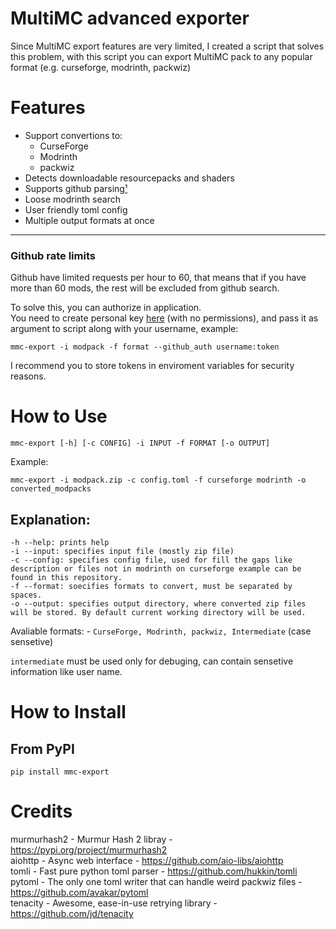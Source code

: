 # MultiMC advanced exporter

Since MultiMC export features are very limited, I created a script that solves this problem, with this script you can export MultiMC pack to any popular format (e.g. curseforge, modrinth, packwiz)

# Features

- Support convertions to:
    - CurseForge
    - Modrinth
    - packwiz
- Detects downloadable resourcepacks and shaders
- Supports github parsing[¹](#github-rate-limits)
- Loose modrinth search
- User friendly toml config
- Multiple output formats at once

---
### Github rate limits

Github have limited requests per hour to 60, that means that if you have more than 60 mods, the rest will be excluded from github search.

To solve this, you can authorize in application. \
You need to create personal key [here](https://github.com/settings/tokens) (with no permissions), and pass it as argument to script along with your username, example:
```
mmc-export -i modpack -f format --github_auth username:token
```
I recommend you to store tokens in enviroment variables for security reasons.

# How to Use

```
mmc-export [-h] [-c CONFIG] -i INPUT -f FORMAT [-o OUTPUT]
```

Example: 
```
mmc-export -i modpack.zip -c config.toml -f curseforge modrinth -o converted_modpacks
```

## Explanation:

```
-h --help: prints help
-i --input: specifies input file (mostly zip file)
-c --config: specifies config file, used for fill the gaps like description or files not in modrinth on curseforge example can be found in this repository.
-f --format: soecifies formats to convert, must be separated by spaces.
-o --output: specifies output directory, where converted zip files will be stored. By default current working directory will be used.
```

Avaliable formats:     - `CurseForge, Modrinth, packwiz, Intermediate` (case sensetive)

`intermediate` must be used only for debuging, can contain sensetive information like user name.

# How to Install

## From PyPI
```
pip install mmc-export
```
 
 # Credits

murmurhash2 - Murmur Hash 2 libray - https://pypi.org/project/murmurhash2 \
aiohttp - Async web interface - https://github.com/aio-libs/aiohttp \
tomli - Fast pure python toml parser - https://github.com/hukkin/tomli \
pytoml - The only one toml writer that can handle weird packwiz files - https://github.com/avakar/pytoml \
tenacity - Awesome, ease-in-use retrying library - https://github.com/jd/tenacity